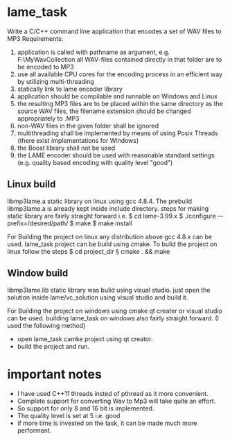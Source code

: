 # lame_task

Write a C/C++ command line application that encodes a set of WAV files to MP3
Requirements:
1. application is called with pathname as argument, e.g.
<applicationname> F:\MyWavCollection all WAV-files contained directly in that folder are to be encoded to MP3
2. use all available CPU cores for the encoding process in an efficient way by utilizing multi-threading
3. statically link to lame encoder library
4. application should be compilable and runnable on Windows and Linux
5. the resulting MP3 files are to be placed within the same directory as the source WAV files, the filename extension should be changed appropriately to .MP3
6. non-WAV files in the given folder shall be ignored
7. multithreading shall be implemented by means of using Posix Threads (there exist implementations for Windows)
8. the Boost library shall not be used
9. the LAME encoder should be used with reasonable standard settings (e.g. quality based encoding with quality level "good")

## Linux build
libmp3lame.a static library on linux using gcc 4.8.4. The prebuild libmp3lame.a is already kept inside include directory.
steps for making static library are fairly straight forward i.e.
$ cd lame-3.99.x
$ ./configure --prefix=/desired/path/
$ make
$ make install

For Building the project on linux any distribution above gcc 4.8.x can be used.
lame_task project can be build using cmake. To bulid the project on linux follow the steps
$ cd project_dir
§ cmake . && make

## Window build
libmp3lame.lib static library was bulid using visual studio. just open the solution inside lame/vc_solution using visual studio and build it.

For Building the project on windows using cmake qt creater or visual studio can be used.
building lame_task on windows also fairly straight forward. (I used the following method)
* open lame_task camke project using qt creator.
* build the project and run.

# important notes
* I have used C++11 threads insted of pthread as it more convenient.
* Complete support for converting Wav to Mp3 will take quite an effort.
* So support for only 8 and 16 bit is implemented.
* The quality level is set at 5 i.e. good
* if more time is invested on the task, it can be made much more performent.




